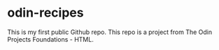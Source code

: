 # odin-recipes
This is my first public Github repo. This repo is a project from The Odin Projects Foundations - HTML.